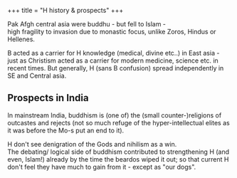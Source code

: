 +++
title = "H history & prospects"
+++

Pak Afgh central asia were buddhu - but fell to Islam -  
high fragility to invasion due to monastic focus, unlike Zoros, Hindus or Hellenes.  

B acted as a carrier for H knowledge (medical, divine etc..) in East asia - just as Christism acted as a carrier for modern medicine, science etc. in recent times. But generally, H (sans B confusion) spread independently in SE and Central asia.

## Prospects in India
In mainstream India, buddhism is (one of) the (small counter-)religions of outcastes and rejects (not so much refuge of the hyper-intellectual elites as it was before the Mo-s put an end to it). 

H don't see denigration of the Gods and nihilism as a win.  
The debating/ logical side of buddhism contributed to strengthening H (and even, Islam!) already by the time the beardos wiped it out; so that current H don't feel they have much to gain from it - except as "our dogs".

